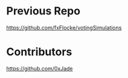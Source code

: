 # Previous Repo

https://github.com/fxFlocke/votingSimulations

# Contributors

https://github.com/0xJade